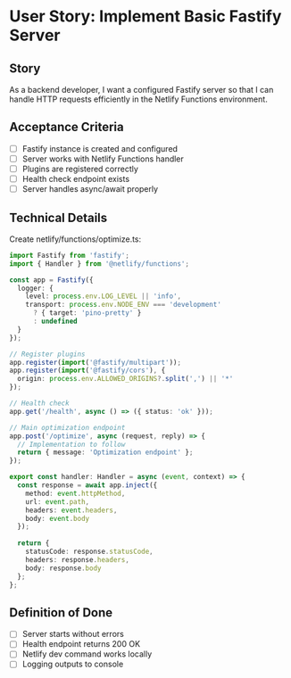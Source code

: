 # User Story: Implement Basic Fastify Server

## Story
As a backend developer, I want a configured Fastify server so that I can handle HTTP requests efficiently in the Netlify Functions environment.

## Acceptance Criteria
- [ ] Fastify instance is created and configured
- [ ] Server works with Netlify Functions handler
- [ ] Plugins are registered correctly
- [ ] Health check endpoint exists
- [ ] Server handles async/await properly

## Technical Details
Create netlify/functions/optimize.ts:
```typescript
import Fastify from 'fastify';
import { Handler } from '@netlify/functions';

const app = Fastify({
  logger: {
    level: process.env.LOG_LEVEL || 'info',
    transport: process.env.NODE_ENV === 'development' 
      ? { target: 'pino-pretty' }
      : undefined
  }
});

// Register plugins
app.register(import('@fastify/multipart'));
app.register(import('@fastify/cors'), {
  origin: process.env.ALLOWED_ORIGINS?.split(',') || '*'
});

// Health check
app.get('/health', async () => ({ status: 'ok' }));

// Main optimization endpoint
app.post('/optimize', async (request, reply) => {
  // Implementation to follow
  return { message: 'Optimization endpoint' };
});

export const handler: Handler = async (event, context) => {
  const response = await app.inject({
    method: event.httpMethod,
    url: event.path,
    headers: event.headers,
    body: event.body
  });
  
  return {
    statusCode: response.statusCode,
    headers: response.headers,
    body: response.body
  };
};
```

## Definition of Done
- [ ] Server starts without errors
- [ ] Health endpoint returns 200 OK
- [ ] Netlify dev command works locally
- [ ] Logging outputs to console
